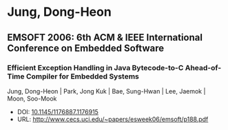 # Jung, Dong-Heon

## EMSOFT 2006: 6th ACM & IEEE International Conference on Embedded Software

### Efficient Exception Handling in Java Bytecode-to-C Ahead-of-Time Compiler for Embedded Systems
Jung, Dong-Heon | Park, Jong Kuk | Bae, Sung-Hwan | Lee, Jaemok | Moon, Soo-Mook
* DOI: [10.1145/1176887.1176915](https://doi.org/10.1145/1176887.1176915)
* URL: <http://www.cecs.uci.edu/~papers/esweek06/emsoft/p188.pdf>

